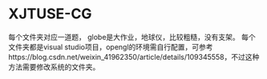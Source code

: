 # XJTUSE-CG

每个文件夹对应一道题， globe是大作业，地球仪，比较粗糙，没有支架。
每个文件夹都是visual studio项目，opengl的环境需自行配置，可参考https://blog.csdn.net/weixin_41962350/article/details/109345558，不过这种方法需要修改系统的文件夹。

